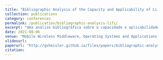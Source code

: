 ```yaml
---
title: "Bibliographic Analysis of the Capacity and Applicability of Li-Fi Networks"
collection: publications
category: conferences
permalink: /publication/bibliographic-analysis-lifi/
excerpt: "Uma análise bibliográfica sobre a capacidade e aplicabilidade de redes Li-Fi como sistema de comunicação, comparando suas características e limitações em relação ao Wi-Fi e ao 5G, destacando os desafios técnicos e as perspectivas de uso futuro dessa tecnologia."
date: 2021-08-06
venue: "Mobile Wireless Middleware, Operating Systems and Applications: 10th International Conference on Mobile Wireless Middleware, Operating Systems and Applications (MOBILWARE)"
slidesurl: 
paperurl: "http://gvheisler.github.io/files/papers/bibliographic-analysis-lifi.pdf"
citation: 
---
```

